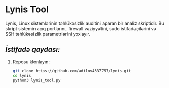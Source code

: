 # Lynis Tool

Lynis, Linux sistemlərinin təhlükəsizlik auditini aparan bir analiz skriptidir. Bu skript sistemin açıq portlarını, firewall vəziyyətini, sudo istifadəçilərini və SSH təhlükəsizlik parametrlərini yoxlayır.  

## *İstifadə qaydası:*

1. Reposu klonlayın:
   ```sh
   git clone https://github.com/adilov4337757/lynis.git
   cd lynis
   python3 lynis_tool.py
